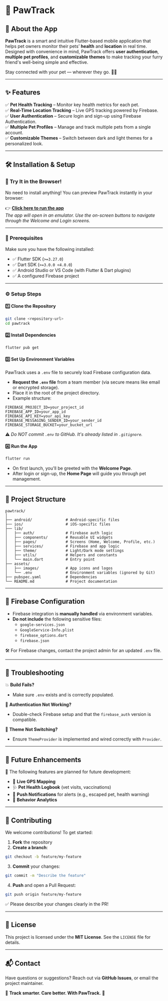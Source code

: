 
# 🐾 PawTrack

## 📌 About the App
**PawTrack** is a smart and intuitive Flutter-based mobile application that helps pet owners monitor their pets’ **health** and **location** in real time. Designed with convenience in mind, PawTrack offers **user authentication**, **multiple pet profiles**, and **customizable themes** to make tracking your furry friend's well-being simple and effective.

Stay connected with your pet — wherever they go. 🐶🐱

---

## ✨ Features

✅ **Pet Health Tracking** – Monitor key health metrics for each pet.  
✅ **Real-Time Location Tracking** – Live GPS tracking powered by Firebase.  
✅ **User Authentication** – Secure login and sign-up using Firebase Authentication.  
✅ **Multiple Pet Profiles** – Manage and track multiple pets from a single account.  
✅ **Customizable Themes** – Switch between dark and light themes for a personalized look.  

---

## 🛠 Installation & Setup

### 🚀 Try It in the Browser!
No need to install anything! You can preview PawTrack instantly in your browser:

👉 **[Click here to run the app](https://appetize.io/app/android/com.example.PawTrack.pawtrack?device=pixel7&osVersion=13.0&toolbar=true)**  
*The app will open in an emulator. Use the on-screen buttons to navigate through the Welcome and Login screens.*

---

### 🔧 Prerequisites
Make sure you have the following installed:

- ✅ Flutter SDK (`>=3.27.0`)
- ✅ Dart SDK (`>=3.0.0 <4.0.0`)
- ✅ Android Studio or VS Code (with Flutter & Dart plugins)
- ✅ A configured Firebase project

---

### ⚙️ Setup Steps

#### 1️⃣ Clone the Repository
```bash
git clone <repository-url>
cd pawtrack
```

#### 2️⃣ Install Dependencies
```bash
flutter pub get
```

#### 3️⃣ Set Up Environment Variables

PawTrack uses a `.env` file to securely load Firebase configuration data.

- **Request the `.env` file** from a team member (via secure means like email or encrypted storage).
- Place it in the root of the project directory.
- Example structure:

```
FIREBASE_PROJECT_ID=your_project_id
FIREBASE_APP_ID=your_app_id
FIREBASE_API_KEY=your_api_key
FIREBASE_MESSAGING_SENDER_ID=your_sender_id
FIREBASE_STORAGE_BUCKET=your_bucket_url
```

⚠️ *Do NOT commit `.env` to GitHub. It's already listed in `.gitignore`.*

#### 4️⃣ Run the App
```bash
flutter run
```

- On first launch, you'll be greeted with the **Welcome Page**.
- After login or sign-up, the **Home Page** will guide you through pet management.

---

## 📁 Project Structure

```
pawtrack/
│
├── android/               # Android-specific files
├── ios/                   # iOS-specific files
├── lib/                   
│   ├── auth/              # Firebase auth logic
│   ├── components/        # Reusable UI widgets
│   ├── pages/             # Screens (Home, Welcome, Profile, etc.)
│   ├── services/          # Firebase and app logic
│   ├── theme/             # Light/Dark mode settings
│   ├── utils/             # Helpers and constants
│   └── main.dart          # Entry point
├── assets/                
│   ├── images/            # App icons and logos
│   └── .env               # Environment variables (ignored by Git)
├── pubspec.yaml           # Dependencies
└── README.md              # Project documentation
```

---

## 🔐 Firebase Configuration

- Firebase integration is **manually handled** via environment variables.
- **Do not include** the following sensitive files:
  - `google-services.json`
  - `GoogleService-Info.plist`
  - `firebase_options.dart`
  - `firebase.json`

🛠 For Firebase changes, contact the project admin for an updated `.env` file.

---

## 🧪 Troubleshooting

💥 **Build Fails?**  
- Make sure `.env` exists and is correctly populated.

🔐 **Authentication Not Working?**  
- Double-check Firebase setup and that the `firebase_auth` version is compatible.

🎨 **Theme Not Switching?**  
- Ensure `ThemeProvider` is implemented and wired correctly with `Provider`.

---

## 🌱 Future Enhancements

🚧 The following features are planned for future development:

- 📍 **Live GPS Mapping**
- 🩺 **Pet Health Logbook** (vet visits, vaccinations)
- 🔔 **Push Notifications** for alerts (e.g., escaped pet, health warning)
- 🧠 **Behavior Analytics**

---

## 🤝 Contributing

We welcome contributions! To get started:

1. **Fork** the repository  
2. **Create a branch**:
```bash
git checkout -b feature/my-feature
```
3. **Commit** your changes:
```bash
git commit -m "Describe the feature"
```
4. **Push** and open a Pull Request:
```bash
git push origin feature/my-feature
```

✅ Please describe your changes clearly in the PR!

---

## 📝 License
This project is licensed under the **MIT License**. See the `LICENSE` file for details.

---

## 📬 Contact
Have questions or suggestions? Reach out via **GitHub Issues**, or email the project maintainer.

🚀 **Track smarter. Care better. With PawTrack.** 🐾

